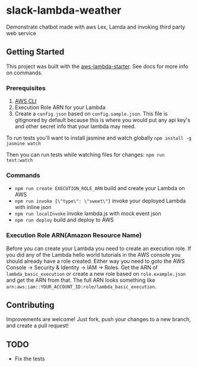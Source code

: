 # slack-lambda-weather
Demonstrate chatbot made with aws Lex, Lamda and invoking third party web service

## Getting Started
This project was built with the [aws-lambda-starter](https://github.com/ryanray/aws-lambda-starter). See docs for more info on commands.

### Prerequisites
1. [AWS CLI](https://aws.amazon.com/cli/)
2. Execution Role ARN for your Lambda
3. Create a `config.json` based on `config.sample.json`. This file is gitignored by default because this is where you would put any api key's and other secret info that your lambda may need.

To run tests you'll want to install jasmine and watch globally
`npm install -g jasmine watch`

Then you can run tests while watching files for changes:
`npm run test:watch`

### Commands
* `npm run create EXECUTION_ROLE_ARN` build and create your Lambda on AWS
* `npm run invoke {\"type\": \"sweet\"}` invoke your deployed Lambda with inline json
* `npm run localInvoke` invoke lambda.js with mock event json
* `npm run deploy` build and deploy to AWS

### Execution Role ARN(Amazon Resource Name)
Before you can create your Lambda you need to create an execution role. If you did any of the Lambda hello world tutorials in the AWS console you should already have a role created. Either way you need to goto the AWS Console -> Security & Identity -> IAM -> Roles. Get the ARN of `lambda_basic_execution` or create a new role based on `role.example.json` and get the ARN from that. The full ARN looks something like `arn:aws:iam::YOUR_ACCOUNT_ID:role/lambda_basic_execution`.

## Contributing
Improvements are welcome! Just fork, push your changes to a new branch, and create a pull request!

## TODO
* Fix the tests
